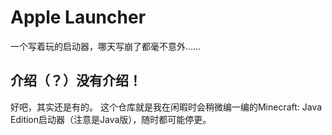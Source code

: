 # Apple Launcher
一个写着玩的启动器，哪天写崩了都毫不意外……

## 介绍（？）没有介绍！
好吧，其实还是有的。
这个仓库就是我在闲暇时会稍微编一编的Minecraft: Java Edition启动器（注意是Java版），随时都可能停更。
